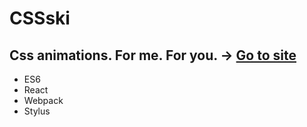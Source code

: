 # CSSski
## Css animations. For me. For you. -> [Go to site](http://cssski.surge.sh)

* ES6
* React
* Webpack
* Stylus


